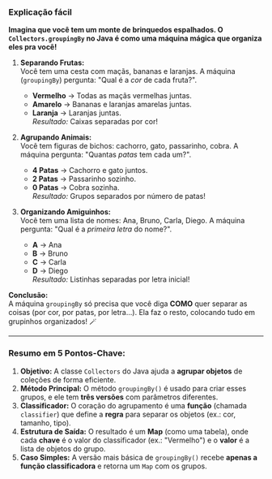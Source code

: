 ### Explicação fácil
**Imagina que você tem um monte de brinquedos espalhados. O `Collectors.groupingBy` no Java é como uma máquina mágica que organiza eles pra você!**

1.  **Separando Frutas:**  
    Você tem uma cesta com maçãs, bananas e laranjas. A máquina (`groupingBy`) pergunta: "Qual é a *cor* de cada fruta?".  
    *   **Vermelho** → Todas as maçãs vermelhas juntas.  
    *   **Amarelo** → Bananas e laranjas amarelas juntas.  
    *   **Laranja** → Laranjas juntas.  
    *Resultado:* Caixas separadas por cor!

2.  **Agrupando Animais:**  
    Você tem figuras de bichos: cachorro, gato, passarinho, cobra. A máquina pergunta: "Quantas *patas* tem cada um?".  
    *   **4 Patas** → Cachorro e gato juntos.  
    *   **2 Patas** → Passarinho sozinho.  
    *   **0 Patas** → Cobra sozinha.  
    *Resultado:* Grupos separados por número de patas!

3.  **Organizando Amiguinhos:**  
    Você tem uma lista de nomes: Ana, Bruno, Carla, Diego. A máquina pergunta: "Qual é a *primeira letra* do nome?".  
    *   **A** → Ana  
    *   **B** → Bruno  
    *   **C** → Carla  
    *   **D** → Diego  
    *Resultado:* Listinhas separadas por letra inicial!

**Conclusão:**  
A máquina `groupingBy` só precisa que você diga **COMO** quer separar as coisas (por cor, por patas, por letra...). Ela faz o resto, colocando tudo em grupinhos organizados! 🪄

---

### Resumo em 5 Pontos-Chave:
1.  **Objetivo:** A classe `Collectors` do Java ajuda a **agrupar objetos** de coleções de forma eficiente.
2.  **Método Principal:** O método `groupingBy()` é usado para criar esses grupos, e ele tem **três versões** com parâmetros diferentes.
3.  **Classificador:** O coração do agrupamento é uma **função** (chamada `classifier`) que define a **regra** para separar os objetos (ex.: cor, tamanho, tipo).
4.  **Estrutura de Saída:** O resultado é um **Map** (como uma tabela), onde cada **chave** é o valor do classificador (ex.: "Vermelho") e o **valor** é a lista de objetos do grupo.
5.  **Caso Simples:** A versão mais básica de `groupingBy()` recebe **apenas a função classificadora** e retorna um `Map` com os grupos.